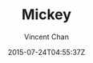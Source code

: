 ---
title: "Mickey"
github: https://github.com/vincentchan/mickey
demo: http://vincentchan.github.io/mickey/
author: Vincent Chan

ssg:
  - Jekyll
cms:
  - No Cms
date: 2015-07-24T04:55:37Z
github_branch: master
description: "A minimal one-column theme for Jekyll. "
stale: true
---